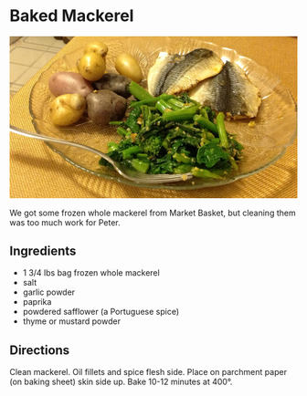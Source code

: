 # Baked Mackerel

![baked mackerel](../images/baked_mackerel.jpg)

We got some frozen whole mackerel from Market Basket, but cleaning them was too much work for Peter.

## Ingredients

* 1 3/4 lbs bag frozen whole mackerel
* salt
* garlic powder
* paprika
* powdered safflower (a Portuguese spice)
* thyme or mustard powder

## Directions

Clean mackerel. Oil fillets and spice flesh side. Place on parchment paper (on baking sheet) skin side up. Bake 10-12 minutes at 400°.
